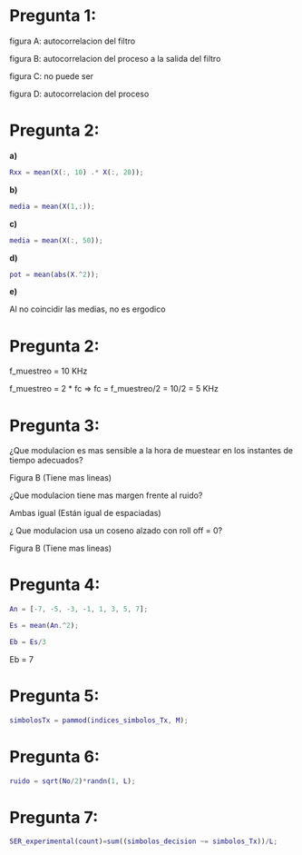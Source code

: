 # Pregunta 1:

figura A: autocorrelacion del filtro

figura B: autocorrelacion del proceso a la salida del filtro

figura C: no puede ser

figura D: autocorrelacion del proceso

# Pregunta 2:

**a)**

```Matlab
Rxx = mean(X(:, 10) .* X(:, 20));
```

**b)** 

```Matlab
media = mean(X(1,:));
```

**c)**

```Matlab
media = mean(X(:, 50));
```

**d)**

```Matlab
pot = mean(abs(X.^2));
```

**e)**

Al no coincidir las medias, no es ergodico

# Pregunta 2:

f_muestreo = 10 KHz

f_muestreo = 2 * fc => fc = f_muestreo/2 = 10/2 = 5 KHz

# Pregunta 3:

¿Que modulacion es mas sensible a la hora de muestear en los instantes de tiempo adecuados?

Figura B (Tiene mas lineas)

¿Que modulacion tiene mas margen frente al ruido?

Ambas igual (Están igual de espaciadas)

¿ Que modulacion usa un coseno alzado con roll off = 0?

Figura B (Tiene mas lineas)

# Pregunta 4:

```Matlab
An = [-7, -5, -3, -1, 1, 3, 5, 7];

Es = mean(An.^2);

Eb = Es/3
```

Eb = 7 

# Pregunta 5:

```Matlab
simbolosTx = pammod(indices_simbolos_Tx, M);
```

# Pregunta 6:

```Matlab
ruido = sqrt(No/2)*randn(1, L);
```

# Pregunta 7:

```Matlab
SER_experimental(count)=sum((simbolos_decision ~= simbolos_Tx))/L;
```
